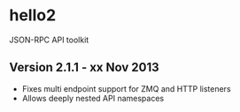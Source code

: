 hello2
======

JSON-RPC API toolkit

Version 2.1.1 - xx Nov 2013
---------------------------

* Fixes multi endpoint support for ZMQ and HTTP listeners
* Allows deeply nested API namespaces
